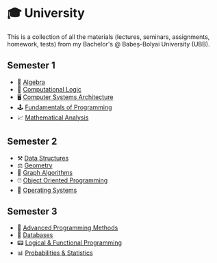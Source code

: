 # 🎓 University
 This is a collection of all the materials (lectures, seminars, assignments, homework, tests) from my Bachelor's @ Babeș-Bolyai University (UBB).

## Semester 1
- 📐 [Algebra](./FirstSemester/Algebra)
- 🧠 [Computational Logic](./FirstSemester/Computational%20Logic)
- 🖥️ [Computer Systems Architecture](./FirstSemester/Computer%20System%20Arhitecture)
- 🕹️ [Fundamentals of Programming](./FirstSemester/Fundamentals%20of%20Programming)
- 📈 [Mathematical Analysis](./FirstSemester/Mathematical%20Analysis)

## Semester 2
- ⚒️ [Data Structures](./SecondSemester/DataStructures)
- ⚖️ [Geometry](./SecondSemester/Geometry)
- 🧩 [Graph Algorithms](./SecondSemester/GraphAlgorithms)
- 🖱️ [Object Oriented Programming](./SecondSemester/Object%20Oriented%20Programming)
- 💾 [Operating Systems](./SecondSemester/Operating%20Systems)

## Semester 3
- 🔋 [Advanced Programming Methods](./ThirdSemester/Advanced%20Programming%20Methods)
- 🔑 [Databases](./ThirdSemester/Databases)
- 📟 [Logical & Functional Programming](./ThirdSemester/Logical%20and%20Functional%20Programming)
- 📊 [Probabilities & Statistics](./ThirdSemester/Probabilities%20and%20Statistics)
